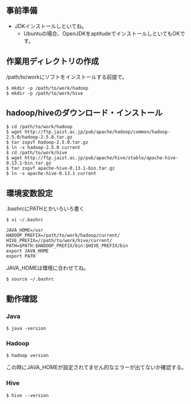
事前準備
------------------------------------------------------------------------------------------

* JDKインストールしといてね。
  * Ubuntuの場合、OpenJDKをaptitudeでインストールしといてもOKです。

作業用ディレクトリの作成
------------------------------------------------------------------------------------------

/path/to/workにソフトをインストールする前提で。

    $ mkdir -p /path/to/work/hadoop
    $ mkdir -p /path/to/work/hive

hadoop/hiveのダウンロード・インストール
------------------------------------------------------------------------------------------

    $ cd /path/to/work/hadoop
    $ wget http://ftp.jaist.ac.jp/pub/apache/hadoop/common/hadoop-2.5.0/hadoop-2.5.0.tar.gz
    $ tar zxpvf hadoop-2.5.0.tar.gz
    $ ln -s hadoop-2.5.0 current
    $ cd /path/to/work/hive
    $ wget http://ftp.jaist.ac.jp/pub/apache/hive/stable/apache-hive-0.13.1-bin.tar.gz
    $ tar zxpvf apache-hive-0.13.1-bin.tar.gz
    $ ln -s apache-hive-0.13.1 current

環境変数設定
------------------------------------------------------------------------------------------

.bashrcにPATHとかいろいろ書く

    $ vi ~/.bashrc

    JAVA_HOME=/usr
    HADOOP_PREFIX=/path/to/work/hadoop/current/
    HIVE_PREFIX=//path/to/work/hive/current/
    PATH=$PATH:$HADOOP_PREFIX/bin:$HIVE_PREFIX/bin
    export JAVA_HOME
    export PATH

JAVA_HOMEは環境に合わせてね。

    $ source ~/.bashrc

動作確認
------------------------------------------------------------------------------------------

### Java

    $ java -version

### Hadoop

    $ hadoop version

この時にJAVA_HOMEが設定されてません的なエラーが出てないか確認する。

### Hive

    $ hive --version

